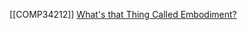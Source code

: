 [[COMP34212]]
[What's that Thing Called Embodiment?](https://escholarship.org/content/qt60w6v9jz/qt60w6v9jz.pdf)